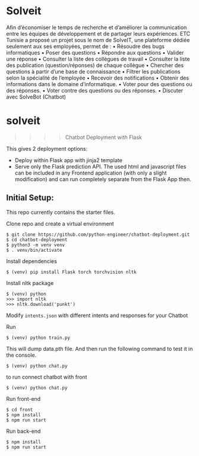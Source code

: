 # Solveit
Afin d’économiser le temps de recherche et d’améliorer la communication entre les équipes de développement et de partager leurs expériences. ETC Tunisie a proposé un projet sous le  nom de SolveIT, une plateforme dédiée seulement aux ses employées, permet de :  • Résoudre des bugs informatiques • Poser des questions  • Répondre aux questions • Valider une réponse • Consulter la liste des collègues de travail • Consulter la liste des publication (question/réponses) de chaque collègue • Chercher des questions à partir d’une base de connaissance  • Filtrer les publications selon la spécialité de l’employée  • Recevoir des notifications  • Obtenir des informations dans le domaine d’informatique.  • Voter pour des questions ou des réponses.  • Voter contre des questions ou des réponses.  • Discuter avec SolveBot (Chatbot)

# solveit


>>>>Chatbot Deployment with Flask 


This gives 2 deployment options:
- Deploy within Flask app with jinja2 template
- Serve only the Flask prediction API. The used html and javascript files can be included in any Frontend application (with only a slight modification) and can run completely separate from the Flask App then.

## Initial Setup:
This repo currently contains the starter files.

Clone repo and create a virtual environment
```
$ git clone https://github.com/python-engineer/chatbot-deployment.git
$ cd chatbot-deployment
$ python3 -m venv venv
$ . venv/bin/activate
```
Install dependencies
```
$ (venv) pip install Flask torch torchvision nltk
```
Install nltk package
```
$ (venv) python
>>> import nltk
>>> nltk.download('punkt')
```
Modify `intents.json` with different intents and responses for your Chatbot

Run
```
$ (venv) python train.py
```
This will dump data.pth file. And then run
the following command to test it in the console.
```
$ (venv) python chat.py
```
to run connect chatbot with front
```
$ (venv) python chat.py 
```

Run front-end
```
$ cd front
$ npm install
$ npm run start
```

Run back-end 
```
$ npm install 
$ npm run start

```
